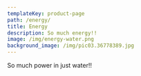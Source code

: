 ```yaml
---
templateKey: product-page
path: /energy/
title: Energy
description: So much energy!!
image: /img/energy-water.png
background_image: /img/pic03.36778389.jpg
---
```

So much power in just water!!
